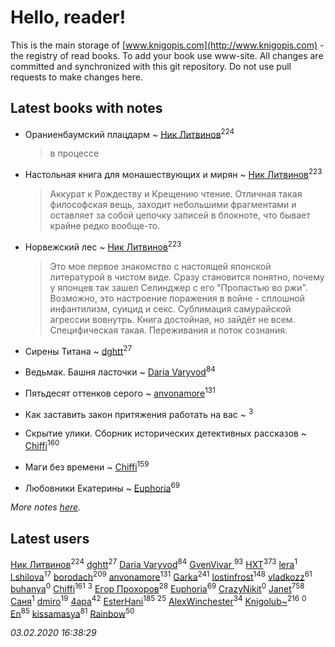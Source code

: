 # Hello, reader!
This is the main storage of [www.knigopis.com](http://www.knigopis.com) - the registry of read books.
To add your book use www-site. All changes are committed and synchronized with this git repository.
Do not use pull requests to make changes here.


## Latest books with notes
* Ораниенбаумский плацдарм ~ [Ник Литвинов](users/241/241974816-vkontakte)<sup>224</sup>
    > в процессе

* Настольная книга для монашествующих и мирян ~ [Ник Литвинов](users/241/241974816-vkontakte)<sup>223</sup>
    > Аккурат к Рождеству и Крещению чтение. Отличная такая философская вещь, заходит небольшими фрагментами и оставляет за собой цепочку записей в блокноте, что бывает крайне редко вообще-то.

* Норвежский лес ~ [Ник Литвинов](users/241/241974816-vkontakte)<sup>223</sup>
    > Это мое первое знакомство с настоящей японской литературой в чистом виде. Сразу становится понятно, почему у японцев так зашел Селинджер с его "Пропастью во ржи". Возможно, это настроение поражения в войне - сплошной инфантилизм, суицид и секс. Сублимация самурайской агрессии вовнутрь. Книга достойная, но зайдёт не всем. Специфическая такая. Переживания и поток сознания.

* Сирены Титана ~ [dghtt](users/233/233860015-vkontakte)<sup>27</sup>

* Ведьмак. Башня ласточки ~ [Daria Varyvod](users/829/829893410524253-facebook)<sup>84</sup>

* Пятьдесят оттенков серого ~ [anvonamore](users/595/5957175-vkontakte)<sup>131</sup>

* Как заставить закон притяжения работать на вас ~ [](users/153/1537586159620888-facebook)<sup>3</sup>

* Скрытие улики. Сборник исторических детективных рассказов ~ [Chiffi](users/105/105831994080785626680-google)<sup>160</sup>

* Маги без времени ~ [Chiffi](users/105/105831994080785626680-google)<sup>159</sup>

* Любовники Екатерины ~ [Euphoria](users/106/106304994652616315178-google)<sup>69</sup>


_More notes [here](latest_books_with_notes.md)._


## Latest users
[Ник Литвинов](users/241/241974816-vkontakte)<sup>224</sup> 
[dghtt](users/233/233860015-vkontakte)<sup>27</sup> 
[Daria Varyvod](users/829/829893410524253-facebook)<sup>84</sup> 
[GvenVivar ](users/158/158266434925901-facebook)<sup>93</sup> 
[HXT](users/100/100002563462782-facebook)<sup>373</sup> 
[lera](users/del/delta174mix-lastfm)<sup>1</sup> 
[l.shilova](users/101/10123344-vkontakte)<sup>17</sup> 
[borodach](users/157/15706320-vkontakte)<sup>209</sup> 
[anvonamore](users/595/5957175-vkontakte)<sup>131</sup> 
[Garka](users/115/115753719718250012620-google)<sup>241</sup> 
[lostinfrost](users/217/217891524-vkontakte)<sup>148</sup> 
[vladkozz](users/572/57239276-vkontakte)<sup>61</sup> 
[buhanya](users/100/100003407402533-facebook)<sup>0</sup> 
[Chiffi](users/105/105831994080785626680-google)<sup>161</sup> 
[](users/153/1537586159620888-facebook)<sup>3</sup> 
[Егор Прохоров](users/481/481937529-vkontakte)<sup>28</sup> 
[Euphoria](users/106/106304994652616315178-google)<sup>69</sup> 
[CrazyNikit](users/113/113640574971285781663-google)<sup>0</sup> 
[Janet](users/108/108113656204404967440-google)<sup>758</sup> 
[Саня](users/111/111645577348014069912-google)<sup>1</sup> 
[dmiro](users/571/5714115-vkontakte)<sup>19</sup> 
[4apa](users/117/117392596378069249667-google)<sup>42</sup> 
[EsterHani](users/305/30558181-vkontakte)<sup>185</sup> 
[](users/270/270444099499-odnoklassniki)<sup>25</sup> 
[AlexWinchester](users/268/2680385415370992-facebook)<sup>34</sup> 
[Knigolub~](users/111/111878597279669641685-google)<sup>216</sup> 
[](users/509/509679913-vkontakte)<sup>0</sup> 
[En](users/333/333646551-vkontakte)<sup>85</sup> 
[kissamasya](users/684/68439978-vkontakte)<sup>81</sup> 
[Rainbow](users/109/109787328219839805802-google)<sup>50</sup> 


_03.02.2020 16:38:29_
